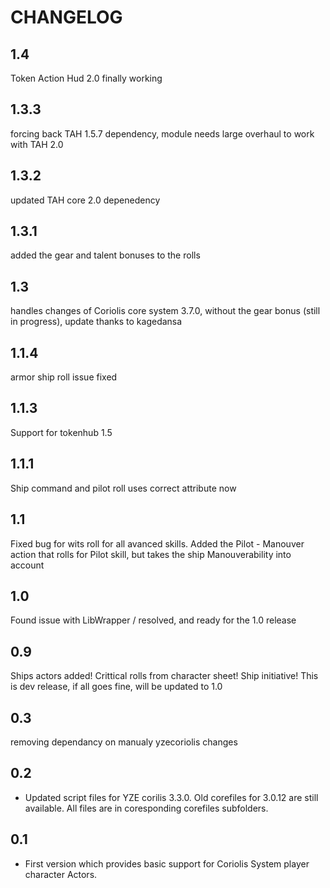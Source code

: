 # CHANGELOG

## 1.4
Token Action Hud 2.0 finally working

## 1.3.3
forcing back TAH 1.5.7 dependency, module needs large overhaul to work with TAH 2.0


## 1.3.2
updated TAH core 2.0 depenedency

## 1.3.1 
added the gear and talent bonuses to the rolls

## 1.3
handles changes of Coriolis core system 3.7.0, without the gear bonus (still in progress), update thanks to kagedansa

## 1.1.4
armor ship roll issue fixed

## 1.1.3 
Support for tokenhub 1.5

## 1.1.1
Ship command and pilot roll uses correct attribute now

## 1.1
Fixed bug for wits roll for all avanced skills.
Added the Pilot - Manouver action that rolls for Pilot skill, but takes the ship Manouverability into account

## 1.0
Found issue with LibWrapper / resolved, and ready for the 1.0 release

## 0.9
Ships actors added! Crittical rolls from character sheet! Ship initiative! This is dev release, if all goes fine, will be updated to 1.0

## 0.3 
removing dependancy on manualy yzecoriolis changes


## 0.2

- Updated script files for YZE corilis 3.3.0. Old corefiles for 3.0.12 are still available. All files are in coresponding corefiles subfolders.

## 0.1

- First version which provides basic support for Coriolis System player character Actors.